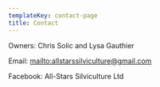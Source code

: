 ```yaml
---
templateKey: contact-page
title: Contact
---
```

Owners: Chris Solic and Lysa Gauthier

Email: <mailto:allstarssilviculture@gmail.com>

Facebook: All-Stars Silviculture Ltd

